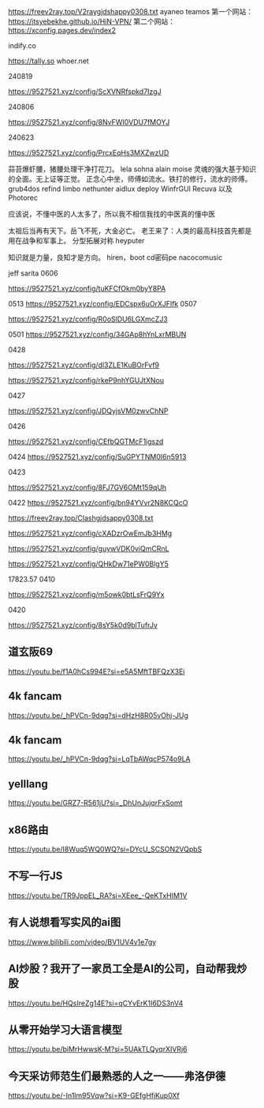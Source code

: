 https://freev2ray.top/V2raygjdshappy0308.txt
ayaneo
teamos
第一个网站：https://itsyebekhe.github.io/HiN-VPN/
第二个网站：https://xconfig.pages.dev/index2

indify.co

https://tally.so
whoer.net

240819

https://9527521.xyz/config/ScXVNRfspkd7IzgJ

240806

https://9527521.xyz/config/8NvFWI0VDU7fMOYJ

240623

https://9527521.xyz/config/PrcxEqHs3MXZwzUD

蒜苔爆虾腰，猪腰处理干净打花刀。
lela sohna
alain moise
灵魂的强大基于知识的全面。无上证等正觉。
正念心中坐，师傅如流水。铁打的修行，流水的师傅。
grub4dos
refind
limbo
nethunter
aidlux
deploy
WinfrGUl Recuva 以及 Photorec

应该说，不懂中医的人太多了，所以我不相信我找的中医真的懂中医

太祖后当再有天下。岳飞不死，大金必亡。
老王来了：人类的最高科技首先都是用在战争和军事上。
分型拓展对称
heyputer

知识就是力量，良知才是方向。
hiren，boot cd密码pe
nacocomusic

jeff sarita
0606

https://9527521.xyz/config/tuKFCfOkm0byY8PA

0513
 https://9527521.xyz/config/EDCspx6uOrXJFlfk
0507

https://9527521.xyz/config/R0oSlDU6LGXmcZJ3

0501
 https://9527521.xyz/config/34GAp8hYnLxrMBUN

0428

https://9527521.xyz/config/dl3ZLE1KuBOrFvf9

https://9527521.xyz/config/rkeP9nhYGUJtXNou

0427

https://9527521.xyz/config/JDQyjsVM0zwvChNP

0426

https://9527521.xyz/config/CEfbQGTMcF1igszd

0424
https://9527521.xyz/config/SuGPYTNM0I6n5913

0423

https://9527521.xyz/config/8FJ7GV6OMt159qUh

0422
https://9527521.xyz/config/bn94YVvr2N8KCQcO

https://freev2ray.top/Clashgjdsappy0308.txt

https://9527521.xyz/config/cXADzrOwEmJb3HMg

https://9527521.xyz/config/guywVDK0viQmCRnL

https://9527521.xyz/config/QHkDw71ePW0BlgY5

17823.57
0410

https://9527521.xyz/config/m5owk0btLsFrQ9Yx

0420

https://9527521.xyz/config/8sY5k0d9blTufrJv

## 道玄阪69
https://youtu.be/f1A0hCs994E?si=e5A5MftTBFQzX3Ei

## 4k fancam
https://youtu.be/_hPVCn-9dqg?si=dHzH8R05vOhj-JUg

## 4k fancam
https://youtu.be/_hPVCn-9dqg?si=LqTbAWqcP574o9LA

## yelllang
https://youtu.be/GRZ7-R561jU?si=_DhUnJujqrFxSomt

## x86路由
https://youtu.be/I8Wuq5WQ0WQ?si=DYcU_SCSON2VQpbS

## 不写一行JS
https://youtu.be/TR9JppEL_RA?si=XEee_-QeKTxHIM1V

## 有人说想看写实风的ai图
https://www.bilibili.com/video/BV1UV4y1e7gy

## AI炒股？我开了一家员工全是AI的公司，自动帮我炒股
https://youtu.be/HQsIreZg14E?si=qCYvErK1I6DS3nV4

## 从零开始学习大语言模型
https://youtu.be/biMrHwwsK-M?si=5UAkTLQyqrXIVRj6

## 今天采访师范生们最熟悉的人之一——弗洛伊德
https://youtu.be/-In1lm95Vqw?si=K9-GEfgHfjKup0Xf
